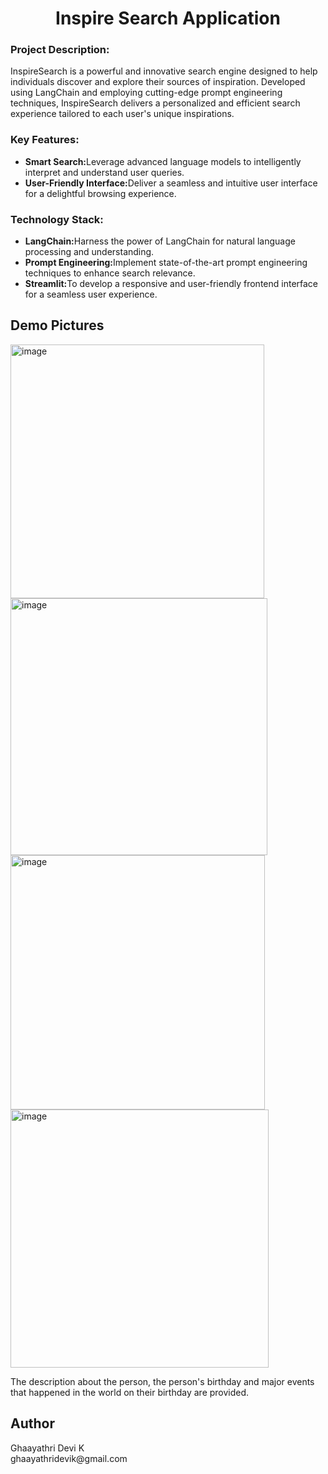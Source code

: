 <h1><center>Inspire Search Application</center></h1>

<h3>Project Description:</h3>
InspireSearch is a powerful and innovative search engine designed to help individuals discover and explore their sources of inspiration. Developed using LangChain and employing cutting-edge prompt engineering techniques, InspireSearch delivers a personalized and efficient search experience tailored to each user's unique inspirations.

<h3>Key Features:</h3>
<ul>
  <li><b>Smart Search:</b>Leverage advanced language models to intelligently interpret and understand user queries.</li>
  <li><b>User-Friendly Interface:</b>Deliver a seamless and intuitive user interface for a delightful browsing experience.</li>
</ul>

<h3>Technology Stack:</h3>
<ul>
  <li><b>LangChain:</b>Harness the power of LangChain for natural language processing and understanding.</li>
  <li><b>Prompt Engineering:</b>Implement state-of-the-art prompt engineering techniques to enhance search relevance.</li>
  <li><b>Streamlit:</b>To develop a responsive and user-friendly frontend interface for a seamless user experience.</li>
</ul>

 <h2>Demo Pictures</h2>
 <img width="406" alt="image" src="https://github.com/Ghaayathri-Devi-K/Inspire-Search-Application/assets/99457944/52ec67f3-80d2-46f1-ae93-2d3081c81a9d">
 <img width="411" alt="image" src="https://github.com/Ghaayathri-Devi-K/Inspire-Search-Application/assets/99457944/3843c45c-d906-49c5-b7b7-97a11dd55a59">
 <img width="407" alt="image" src="https://github.com/Ghaayathri-Devi-K/Inspire-Search-Application/assets/99457944/8e89b96c-fc76-4a5a-bbbe-e11784be3c82">
 <img width="413" alt="image" src="https://github.com/Ghaayathri-Devi-K/Inspire-Search-Application/assets/99457944/318d1a43-78a1-45c8-b760-a69abda5f897">

 The description about the person, the person's birthday and major events that happened in the world on their birthday are provided.

 <h2>Author</h2>
 Ghaayathri Devi K <br>
 ghaayathridevik@gmail.com



 
